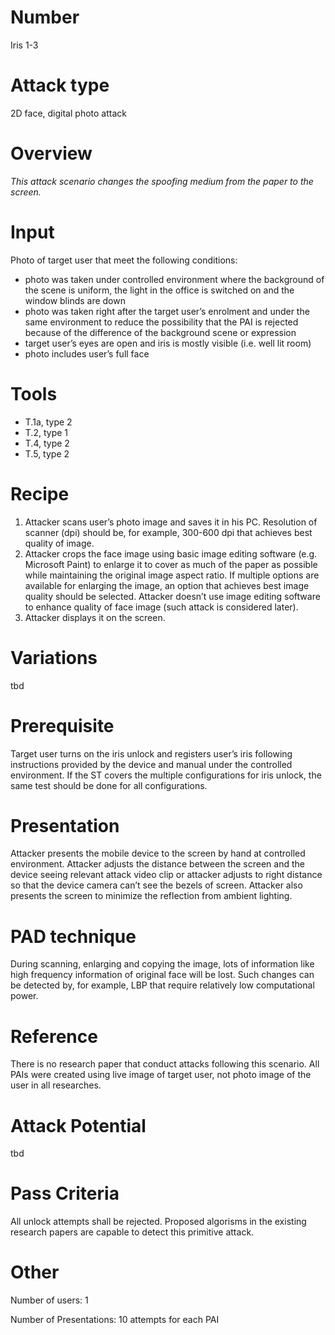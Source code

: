 Number
=======
Iris 1-3

Attack type
===========
2D face, digital photo attack

Overview
========
_This attack scenario changes the spoofing medium from the paper to the screen._

Input
======
Photo of target user that meet the following conditions:
- photo was taken under controlled environment where the background of the scene is uniform, the light in the office is switched on and the window blinds are down
- photo was taken right after the target user’s enrolment and under the same environment to reduce the possibility that the PAI is rejected because of the difference of the background scene or expression
- target user’s eyes are open and iris is mostly visible (i.e. well lit room)
- photo includes user’s full face

Tools
=====
- T.1a, type 2
- T.2, type 1
- T.4, type 2
- T.5, type 2

Recipe
======
1) Attacker scans user’s photo image and saves it in his PC. Resolution of scanner (dpi) should be, for example, 300-600 dpi that achieves best quality of image.
2) Attacker crops the face image using basic image editing software (e.g. Microsoft Paint) to enlarge it to cover as much of the paper as possible while maintaining the original image aspect ratio. If multiple options are available for enlarging the image, an option that achieves best image quality should be selected. Attacker doesn’t use image editing software to enhance quality of face image (such attack is considered later).
3) Attacker displays it on the screen.

Variations
==========
tbd

Prerequisite
============
Target user turns on the iris unlock and registers user’s iris following instructions provided by the device and manual under the controlled environment.
If the ST covers the multiple configurations for iris unlock, the same test should be done for all configurations.

Presentation
============
Attacker presents the mobile device to the screen by hand at controlled environment. Attacker adjusts the distance between the screen and the device seeing relevant attack video clip or attacker adjusts to right distance so that the device camera can’t see the bezels of screen. Attacker also presents the screen to minimize the reflection from ambient lighting.

PAD technique
=============
During scanning, enlarging and copying the image, lots of information like high frequency information of original face will be lost. Such changes can be detected by, for example, LBP that require relatively low computational power.

Reference
=========
There is no research paper that conduct attacks following this scenario. All PAIs were created using live image of target user, not photo image of the user in all researches.

Attack Potential
================
tbd

Pass Criteria
=============
All unlock attempts shall be rejected. Proposed algorisms in the existing research papers are capable to detect this primitive attack.

Other
=====
Number of users: 1

Number of Presentations: 10 attempts for each PAI
